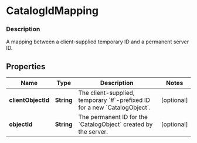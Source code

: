
# CatalogIdMapping

### Description

A mapping between a client-supplied temporary ID and a permanent server ID.

## Properties
Name | Type | Description | Notes
------------ | ------------- | ------------- | -------------
**clientObjectId** | **String** | The client-supplied, temporary &#x60;#&#x60;-prefixed ID for a new &#x60;CatalogObject&#x60;. |  [optional]
**objectId** | **String** | The permanent ID for the &#x60;CatalogObject&#x60; created by the server. |  [optional]



